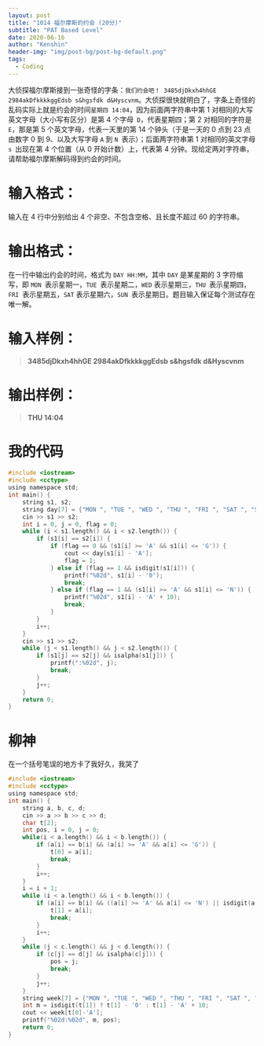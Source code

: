 ```yaml
---
layout: post
title: "1014 福尔摩斯的约会 (20分)"
subtitle: "PAT Based Level"
date: 2020-06-16
author: "Kenshin"
header-img: "img/post-bg/post-bg-default.png"
tags:
  - Coding
---
```


大侦探福尔摩斯接到一张奇怪的字条：`我们约会吧！ 3485djDkxh4hhGE 2984akDfkkkkggEdsb s&hgsfdk d&Hyscvnm`。大侦探很快就明白了，字条上奇怪的乱码实际上就是约会的时间`星期四 14:04`，因为前面两字符串中第 1 对相同的大写英文字母（大小写有区分）是第 4 个字母` D`，代表星期四；第 2 对相同的字符是`E`，那是第 5 个英文字母，代表一天里的第 14 个钟头（于是一天的 0 点到 23 点由数字 0 到 9、以及大写字母 `A` 到 `N `表示）；后面两字符串第 1 对相同的英文字母 `s `出现在第 4 个位置（从 0 开始计数）上，代表第 4 分钟。现给定两对字符串，请帮助福尔摩斯解码得到约会的时间。

# 输入格式：

输入在 4 行中分别给出 4 个非空、不包含空格、且长度不超过 60 的字符串。

# 输出格式：

在一行中输出约会的时间，格式为 `DAY HH:MM`，其中 `DAY` 是某星期的 3 字符缩写，即 `MON `表示星期一，`TUE `表示星期二，`WED` 表示星期三，`THU `表示星期四，`FRI `表示星期五，`SAT` 表示星期六，`SUN `表示星期日。题目输入保证每个测试存在唯一解。

# 输入样例：

> **3485djDkxh4hhGE
> 2984akDfkkkkggEdsb
> s&hgsfdk
> d&Hyscvnm**

# 输出样例：

> **THU 14:04**

# 我的代码

```c
#include <iostream>
#include <cctype>
using namespace std;
int main() {
    string s1, s2;
    string day[7] = {"MON ", "TUE ", "WED ", "THU ", "FRI ", "SAT ", "SUN "};
    cin >> s1 >> s2;
    int i = 0, j = 0, flag = 0;
    while (i < s1.length() && i < s2.length()) {
        if (s1[i] == s2[i]) {
            if (flag == 0 && (s1[i] >= 'A' && s1[i] <= 'G')) {
                cout << day[s1[i] - 'A'];
                flag = 1;
            } else if (flag == 1 && isdigit(s1[i])) {
                printf("%02d", s1[i] - '0');
                break;
            } else if (flag == 1 && (s1[i] >= 'A' && s1[i] <= 'N')) {
                printf("%02d", s1[i] - 'A' + 10);
                break;
            }
        }
        i++;
    }
    cin >> s1 >> s2;
    while (j < s1.length() && j < s2.length()) {
        if (s1[j] == s2[j] && isalpha(s1[j])) {
            printf(":%02d", j);
            break;
        }
        j++;
    }
    return 0;
}
```

# 柳神

在一个括号笔误的地方卡了我好久，我哭了

```c
#include <iostream>
#include <cctype>
using namespace std;
int main() {
    string a, b, c, d;
    cin >> a >> b >> c >> d;
    char t[2];
    int pos, i = 0, j = 0;
    while(i < a.length() && i < b.length()) {
        if (a[i] == b[i] && (a[i] >= 'A' && a[i] <= 'G')) {
            t[0] = a[i];
            break;
        }
        i++;
    }
    i = i + 1;
    while (i < a.length() && i < b.length()) {
        if (a[i] == b[i] && ((a[i] >= 'A' && a[i] <= 'N') || isdigit(a[i]))) {
            t[1] = a[i];
            break;
        }
        i++;
    }
    while (j < c.length() && j < d.length()) {
        if (c[j] == d[j] && isalpha(c[j])) {
            pos = j;
            break;
        }
        j++;
    }
    string week[7] = {"MON ", "TUE ", "WED ", "THU ", "FRI ", "SAT ", "SUN "};
    int m = isdigit(t[1]) ? t[1] - '0' : t[1] - 'A' + 10;
    cout << week[t[0]-'A'];
    printf("%02d:%02d", m, pos);
    return 0;
}
```
